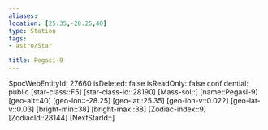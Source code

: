 ```yaml
---
aliases: 
location: [25.35,-28.25,40]
type: Station
tags:
- astro/Star

title: Pegasi-9
---
```

SpocWebEntityId: 27660
isDeleted: false
isReadOnly: false
confidential: public
[star-class::F5]
[star-class-id::28190]
[Mass-sol::]
[name::Pegasi-9]
[geo-alt::40]
[geo-lon::-28.25]
[geo-lat::25.35]
[geo-lon-v::0.022]
[geo-lat-v::0.03]
[bright-min::38]
[bright-max::38]
[Zodiac-index::9]
[ZodiacId::28144]
[NextStarId::]



